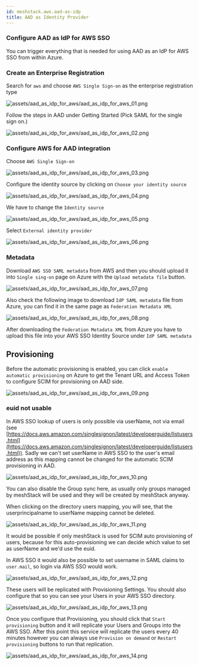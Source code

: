 ```yaml
---
id: meshstack.aws.aad-as-idp
title: AAD as Identity Provider
---
```

### Configure AAD as IdP for AWS SSO

You can trigger everything that is needed for using AAD as an IdP for AWS SSO from within Azure.

### Create an Enterprise Registration

Search for `aws` and choose `AWS Single Sign-on` as the enterprise registration type

![assets/aad_as_idp_for_aws/aad_as_idp_for_aws_01.png](assets/aad_as_idp_for_aws/aad_as_idp_for_aws_01.png)

Follow the steps in AAD under Getting Started (Pick SAML for the single sign on.)

![assets/aad_as_idp_for_aws/aad_as_idp_for_aws_02.png](assets/aad_as_idp_for_aws/aad_as_idp_for_aws_02.png)

### Configure AWS for AAD integration

Choose `AWS Single Sign-on`

![assets/aad_as_idp_for_aws/aad_as_idp_for_aws_03.png](assets/aad_as_idp_for_aws/aad_as_idp_for_aws_03.png)


Configure the identity source by clicking on `Choose your identity source`

![assets/aad_as_idp_for_aws/aad_as_idp_for_aws_04.png](assets/aad_as_idp_for_aws/aad_as_idp_for_aws_04.png)

We have to change the `Identity source`

![assets/aad_as_idp_for_aws/aad_as_idp_for_aws_05.png](assets/aad_as_idp_for_aws/aad_as_idp_for_aws_05.png)

Select `External identity provider`

![assets/aad_as_idp_for_aws/aad_as_idp_for_aws_06.png](assets/aad_as_idp_for_aws/aad_as_idp_for_aws_06.png)

### Metadata

Download `AWS SSO SAML metadata` from AWS and then you should upload it into `Single sing-on` page on Azure with the `Upload metadata file` button.

![assets/aad_as_idp_for_aws/aad_as_idp_for_aws_07.png](assets/aad_as_idp_for_aws/aad_as_idp_for_aws_07.png)

Also check the following image to download `IdP SAML metadata` file from Azure, you can find it in the same page as `Federation Metadata XML`

![assets/aad_as_idp_for_aws/aad_as_idp_for_aws_08.png](assets/aad_as_idp_for_aws/aad_as_idp_for_aws_08.png)

After downloading the `Federation Metadata XML` from Azure you have to upload this file into your AWS SSO Identity Source under `IdP SAML metadata`

## Provisioning

Before the automatic provisioning is enabled, you can click `enable automatic provisioning` on Azure to get the Tenant URL and Access Token to configure SCIM for provisioning on AAD side.

![assets/aad_as_idp_for_aws/aad_as_idp_for_aws_09.png](assets/aad_as_idp_for_aws/aad_as_idp_for_aws_09.png)

### euid not usable

In AWS SSO lookup of users is only possible via userName, not via email (see [https://docs.aws.amazon.com/singlesignon/latest/developerguide/listusers.html](https://docs.aws.amazon.com/singlesignon/latest/developerguide/listusers.html)). Sadly we can't set userName in AWS SSO to the user's email address as this mapping cannot be changed for the automatic SCIM provisioning in AAD.

![assets/aad_as_idp_for_aws/aad_as_idp_for_aws_10.png](assets/aad_as_idp_for_aws/aad_as_idp_for_aws_10.png)

You can also disable the Group sync here, as usually only groups managed by meshStack will be used and they will be created by meshStack anyway.

When clicking on the directory users mapping, you will see, that the userprincipalname to userName mapping cannot be deleted.

![assets/aad_as_idp_for_aws/aad_as_idp_for_aws_11.png](assets/aad_as_idp_for_aws/aad_as_idp_for_aws_11.png)

It would be possible if only meshStack is used for SCIM auto provisioning of users, because for this auto-provisioning we can decide which value to set as userName and we'd use the euid.

In AWS SSO it would also be possible to set username in SAML claims to `user.mail`, so login via AWS SSO would work.

![assets/aad_as_idp_for_aws/aad_as_idp_for_aws_12.png](assets/aad_as_idp_for_aws/aad_as_idp_for_aws_12.png)

These users will be replicated with Provisioning Settings. You should also configure that so you can see your Users in your AWS SSO directory.

![assets/aad_as_idp_for_aws/aad_as_idp_for_aws_13.png](assets/aad_as_idp_for_aws/aad_as_idp_for_aws_13.png)

Once you configure that Provisioning, you should click that `Start provisioning` button and it will replicate your Users and Groups into the AWS SSO. After this point this service will replicate the users every 40 minutes however you can always use `Provision on demand` or `Restart provisioning` buttons to run that replication.

![assets/aad_as_idp_for_aws/aad_as_idp_for_aws_14.png](assets/aad_as_idp_for_aws/aad_as_idp_for_aws_14.png)
